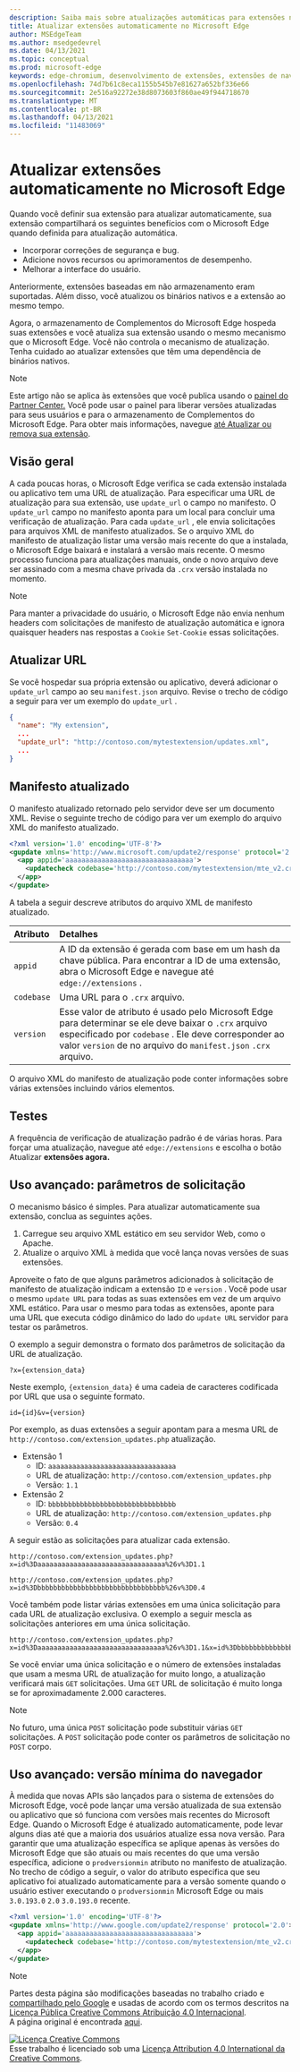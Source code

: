 ```yaml
---
description: Saiba mais sobre atualizações automáticas para extensões no Microsoft Edge
title: Atualizar extensões automaticamente no Microsoft Edge
author: MSEdgeTeam
ms.author: msedgedevrel
ms.date: 04/13/2021
ms.topic: conceptual
ms.prod: microsoft-edge
keywords: edge-chromium, desenvolvimento de extensões, extensões de navegador, complementos, partner center, desenvolvedor
ms.openlocfilehash: 74d7b61c8eca1155b545b7e81627a652bf336e66
ms.sourcegitcommit: 2e516a92272e38d8073603f860ae49f944718670
ms.translationtype: MT
ms.contentlocale: pt-BR
ms.lasthandoff: 04/13/2021
ms.locfileid: "11483069"
---
```

<!-- Copyright A. W. Fuchs

   Licensed under the Apache License, Version 2.0 (the "License");
   you may not use this file except in compliance with the License.
   You may obtain a copy of the License at

       https://www.apache.org/licenses/LICENSE-2.0

   Unless required by applicable law or agreed to in writing, software
   distributed under the License is distributed on an "AS IS" BASIS,
   WITHOUT WARRANTIES OR CONDITIONS OF ANY KIND, either express or implied.
   See the License for the specific language governing permissions and
   limitations under the License.  -->  
# <a name="automatically-update-extensions-in-microsoft-edge"></a>Atualizar extensões automaticamente no Microsoft Edge  

Quando você definir sua extensão para atualizar automaticamente, sua extensão compartilhará os seguintes benefícios com o Microsoft Edge quando definida para atualização automática.  

*   Incorporar correções de segurança e bug.  
*   Adicione novos recursos ou aprimoramentos de desempenho.  
*   Melhorar a interface do usuário.  

Anteriormente, extensões baseadas em não armazenamento eram suportadas.  Além disso, você atualizou os binários nativos e a extensão ao mesmo tempo.  

Agora, o armazenamento de Complementos do Microsoft Edge hospeda suas extensões e você atualiza sua extensão usando o mesmo mecanismo que o Microsoft Edge.  Você não controla o mecanismo de atualização.  Tenha cuidado ao atualizar extensões que têm uma dependência de binários nativos.  

> [!NOTE]
> Este artigo não se aplica às extensões que você publica usando o [painel do Partner Center.][MicrosoftPartnerDashboardMicrosoftedgePublicLoginRefDd]  Você pode usar o painel para liberar versões atualizadas para seus usuários e para o armazenamento de Complementos do Microsoft Edge.  Para obter mais informações, navegue [até Atualizar ou remova sua extensão][ExtensionsPublishUpdateExtension].  

## <a name="overview"></a>Visão geral  

A cada poucas horas, o Microsoft Edge verifica se cada extensão instalada ou aplicativo tem uma URL de atualização.  Para especificar uma URL de atualização para sua extensão, use `update_url` o campo no manifesto.  O `update_url` campo no manifesto aponta para um local para concluir uma verificação de atualização.  Para cada `update_url` , ele envia solicitações para arquivos XML de manifesto atualizados.  Se o arquivo XML do manifesto de atualização listar uma versão mais recente do que a instalada, o Microsoft Edge baixará e instalará a versão mais recente.  O mesmo processo funciona para atualizações manuais, onde o novo arquivo deve ser assinado com a mesma chave privada da `.crx` versão instalada no momento.  

> [!NOTE]
> Para manter a privacidade do usuário, o Microsoft Edge não envia nenhum headers com solicitações de manifesto de atualização automática e ignora quaisquer headers nas respostas a `Cookie` `Set-Cookie` essas solicitações.  

## <a name="update-url"></a>Atualizar URL  

Se você hospedar sua própria extensão ou aplicativo, deverá adicionar o `update_url` campo ao seu `manifest.json` arquivo.  Revise o trecho de código a seguir para ver um exemplo do `update_url` .  

```json
{
  "name": "My extension",
  ... 
  "update_url": "http://contoso.com/mytestextension/updates.xml",
  ... 
}
```  

## <a name="updated-manifest"></a>Manifesto atualizado  

O manifesto atualizado retornado pelo servidor deve ser um documento XML.  Revise o seguinte trecho de código para ver um exemplo do arquivo XML do manifesto atualizado.  

```xml
<?xml version='1.0' encoding='UTF-8'?>
<gupdate xmlns='http://www.microsoft.com/update2/response' protocol='2.0'>
  <app appid='aaaaaaaaaaaaaaaaaaaaaaaaaaaaaaaa'>
    <updatecheck codebase='http://contoso.com/mytestextension/mte_v2.crx' version='2.0' />
  </app>
</gupdate>
```  

A tabela a seguir descreve atributos do arquivo XML de manifesto atualizado.  

| Atributo | Detalhes | 
|:--- |:--- |  
| `appid` | A ID da extensão é gerada com base em um hash da chave pública.  Para encontrar a ID de uma extensão, abra o Microsoft Edge e navegue até `edge://extensions` . |  
| `codebase` | Uma URL para o `.crx` arquivo. |  
| `version` | Esse valor de atributo é usado pelo Microsoft Edge para determinar se ele deve baixar o `.crx` arquivo especificado por `codebase` .  Ele deve corresponder ao valor `version` de no arquivo do `manifest.json` `.crx` arquivo. |  

O arquivo XML do manifesto de atualização pode conter informações sobre várias extensões incluindo vários elementos.  

## <a name="testing"></a>Testes  

A frequência de verificação de atualização padrão é de várias horas.  Para forçar uma atualização, navegue até `edge://extensions` e escolha o botão Atualizar **extensões agora.**  

## <a name="advanced-usage-request-parameters"></a>Uso avançado: parâmetros de solicitação  

O mecanismo básico é simples.  Para atualizar automaticamente sua extensão, conclua as seguintes ações.  

1.  Carregue seu arquivo XML estático em seu servidor Web, como o Apache.  
1.  Atualize o arquivo XML à medida que você lança novas versões de suas extensões.  
    
Aproveite o fato de que alguns parâmetros adicionados à solicitação de manifesto de atualização indicam a extensão `ID` e `version` .  Você pode usar o mesmo `update URL` para todas as suas extensões em vez de um arquivo XML estático.  Para usar o mesmo para todas as extensões, aponte para uma URL que executa código dinâmico do lado do `update URL` servidor para testar os parâmetros.  

O exemplo a seguir demonstra o formato dos parâmetros de solicitação da URL de atualização.  

```url
?x={extension_data}
```  

Neste exemplo, `{extension_data}` é uma cadeia de caracteres codificada por URL que usa o seguinte formato.  

```url
id={id}&v={version}
```  

Por exemplo, as duas extensões a seguir apontam para a mesma URL de `http://contoso.com/extension_updates.php` atualização.  

*   Extensão 1  
    *   ID: `aaaaaaaaaaaaaaaaaaaaaaaaaaaaaaaa`  
    *   URL de atualização: `http://contoso.com/extension_updates.php`
    *   Versão: `1.1`  
*   Extensão 2  
    *   ID: `bbbbbbbbbbbbbbbbbbbbbbbbbbbbbbbb`  
    *   URL de atualização: `http://contoso.com/extension_updates.php`
    *   Versão: `0.4`  


A seguir estão as solicitações para atualizar cada extensão.  

```https
http://contoso.com/extension_updates.php?x=id%3Daaaaaaaaaaaaaaaaaaaaaaaaaaaaaaaa%26v%3D1.1
```  

```https
http://contoso.com/extension_updates.php?x=id%3Dbbbbbbbbbbbbbbbbbbbbbbbbbbbbbbbb%26v%3D0.4
```  

Você também pode listar várias extensões em uma única solicitação para cada URL de atualização exclusiva.  O exemplo a seguir mescla as solicitações anteriores em uma única solicitação.  

```https
http://contoso.com/extension_updates.php?x=id%3Daaaaaaaaaaaaaaaaaaaaaaaaaaaaaaaa%26v%3D1.1&x=id%3Dbbbbbbbbbbbbbbbbbbbbbbbbbbbbbbbb%26v%3D0.4
```  

Se você enviar uma única solicitação e o número de extensões instaladas que usam a mesma URL de atualização for muito longo, a atualização verificará mais `GET` solicitações.  Uma `GET` URL de solicitação é muito longa se for aproximadamente 2.000 caracteres.  

> [!NOTE]
> No futuro, uma única `POST` solicitação pode substituir várias `GET` solicitações.  A `POST` solicitação pode conter os parâmetros de solicitação no `POST` corpo.  

## <a name="advanced-usage-minimum-browser-version"></a>Uso avançado: versão mínima do navegador  

À medida que novas APIs são lançados para o sistema de extensões do Microsoft Edge, você pode lançar uma versão atualizada de sua extensão ou aplicativo que só funciona com versões mais recentes do Microsoft Edge.  Quando o Microsoft Edge é atualizado automaticamente, pode levar alguns dias até que a maioria dos usuários atualize essa nova versão.  Para garantir que uma atualização específica se aplique apenas às versões do Microsoft Edge que são atuais ou mais recentes do que uma versão específica, adicione o `prodversionmin` atributo no manifesto de atualização.  No trecho de código a seguir, o valor do atributo especifica que seu aplicativo foi atualizado automaticamente para a versão somente quando o usuário estiver executando o `prodversionmin` Microsoft Edge ou mais `3.0.193.0` `2.0` `3.0.193.0` recente.  

```xml
<?xml version='1.0' encoding='UTF-8'?>
<gupdate xmlns='http://www.google.com/update2/response' protocol='2.0'>
  <app appid='aaaaaaaaaaaaaaaaaaaaaaaaaaaaaaaa'>
    <updatecheck codebase='http://contoso.com/mytestextension/mte_v2.crx' version='2.0' prodversionmin='3.0.193.0' />
  </app>
</gupdate>
```  

<!-- links -->  

[ExtensionsPublishUpdateExtension]: ../publish/update-extension.md "Atualizar ou remover a extensão | Microsoft Docs"  

[MicrosoftPartnerDashboardMicrosoftedgePublicLoginRefDd]: https://partner.microsoft.com/dashboard/microsoftedge/public/login?ref=dd "Partner Center"  

> [!NOTE]
> Partes desta página são modificações baseadas no trabalho criado e [compartilhado pelo Google][GoogleSitePolicies] e usadas de acordo com os termos descritos na [Licença Pública Creative Commons Atribuição 4.0 Internacional][CCA4IL].  
> A página original é encontrada [aqui](https://developer.chrome.com/docs/apps/autoupdate).  

[![Licença Creative Commons][CCby4Image]][CCA4IL]  
Esse trabalho é licenciado sob uma [Licença Attribution 4.0 International da Creative Commons][CCA4IL].  

[CCA4IL]: https://creativecommons.org/licenses/by/4.0  
[CCby4Image]: https://i.creativecommons.org/l/by/4.0/88x31.png  
[GoogleSitePolicies]: https://developers.google.com/terms/site-policies  
